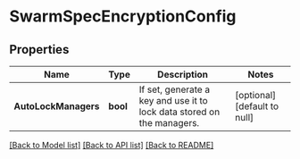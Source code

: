 # SwarmSpecEncryptionConfig

## Properties
Name | Type | Description | Notes
------------ | ------------- | ------------- | -------------
**AutoLockManagers** | **bool** | If set, generate a key and use it to lock data stored on the managers.  | [optional] [default to null]

[[Back to Model list]](../README.md#documentation-for-models) [[Back to API list]](../README.md#documentation-for-api-endpoints) [[Back to README]](../README.md)


